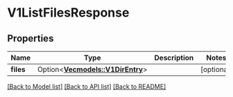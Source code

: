 # V1ListFilesResponse

## Properties

Name | Type | Description | Notes
------------ | ------------- | ------------- | -------------
**files** | Option<[**Vec<models::V1DirEntry>**](v1DirEntry.md)> |  | [optional]

[[Back to Model list]](../README.md#documentation-for-models) [[Back to API list]](../README.md#documentation-for-api-endpoints) [[Back to README]](../README.md)


